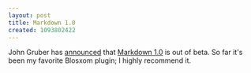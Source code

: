 ```yaml
---
layout: post
title: Markdown 1.0
created: 1093802422
---
```

 John Gruber has [announced](http://daringfireball.net/2004/08/markdown_10) that [Markdown 1.0](http://daringfireball.net/projects/markdown/) is out of beta.  So far it's been my favorite Blosxom plugin; I highly recommend it.
